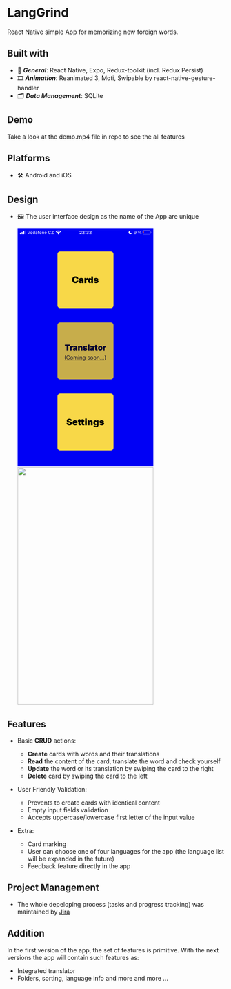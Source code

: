 # LangGrind

 React Native simple App for memorizing new foreign words. 
 
## Built with
- 🚩 ***General***: React Native, Expo, Redux-toolkit (incl. Redux Persist)
- 🎞 ***Animation***: Reanimated 3, Moti, Swipable by react-native-gesture-handler
- 🗂 ***Data Management***: SQLite

## Demo
Take a look at the demo.mp4 file in repo to see the all features

## Platforms

- 🛠 Android and iOS

## Design

  - 🖼 The user interface design as the name of the App are unique
    
    <img src="https://github.com/Evgkl98/langGrind/blob/workBranch/demo/menu.PNG" width="315" height="550">
    <img src = "https://github.com/Evgkl98/langGrind/blob/workBranch/demo/demo.gif" width="315" height="550">
    
## Features

- Basic **CRUD** actions: 
  - **Create** cards with words and their translations
  - **Read** the content of the card, translate the word and check yourself
  - **Update** the word or its translation by swiping the card to the right
  - **Delete** card by swiping the card to the left
  
    
- User Friendly Validation:

  - Prevents to create cards with identical content
  - Empty input fields validation
  - Accepts uppercase/lowercase first letter of the input value

- Extra:
  - Card marking
  - User can choose one of four languages for the app (the language list will be expanded in the future)
  - Feedback feature directly in the app


## Project Management

- The whole depeloping process (tasks and progress tracking) was maintained by [Jira](https://www.atlassian.com/software/jira)
 
## Addition
  
In the first version of the app, the set of features is primitive. With the next versions the app will contain such features as:

  - Integrated translator
  - Folders, sorting, language info and more and more ...

